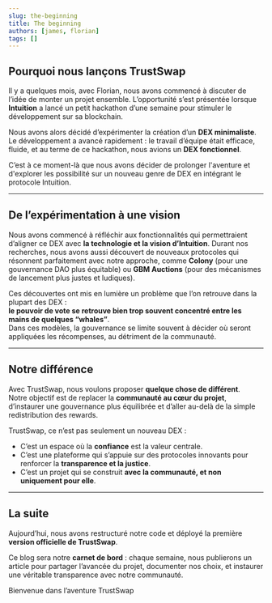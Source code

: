 ```yaml
---
slug: the-beginning
title: The beginning
authors: [james, florian]
tags: []
---
```



## Pourquoi nous lançons TrustSwap  

Il y a quelques mois, avec Florian, nous avons commencé à discuter de l’idée de monter un projet ensemble. L’opportunité s’est présentée lorsque **Intuition** a lancé un petit hackathon d’une semaine pour stimuler le développement sur sa blockchain.  

Nous avons alors décidé d’expérimenter la création d’un **DEX minimaliste**. Le développement a avancé rapidement : le travail d’équipe était efficace, fluide, et au terme de ce hackathon, nous avions un **DEX fonctionnel**.  

C’est à ce moment-là que nous avons décider de prolonger l'aventure et d'explorer les possibilité sur un nouveau genre de DEX en intégrant le protocole Intuition. 

---

## De l’expérimentation à une vision  

Nous avons commencé à réfléchir aux fonctionnalités qui permettraient d’aligner ce DEX avec **la technologie et la vision d’Intuition**. Durant nos recherches, nous avons aussi découvert de nouveaux protocoles qui résonnent parfaitement avec notre approche, comme **Colony** (pour une gouvernance DAO plus équitable) ou **GBM Auctions** (pour des mécanismes de lancement plus justes et ludiques).  

Ces découvertes ont mis en lumière un problème que l’on retrouve dans la plupart des DEX :  
**le pouvoir de vote se retrouve bien trop souvent concentré entre les mains de quelques “whales”**.  
Dans ces modèles, la gouvernance se limite souvent à décider où seront appliquées les récompenses, au détriment de la communauté.  

---

## Notre différence  

Avec TrustSwap, nous voulons proposer **quelque chose de différent**.  
Notre objectif est de replacer la **communauté au cœur du projet**, d’instaurer une gouvernance plus équilibrée et d’aller au-delà de la simple redistribution des rewards.  

TrustSwap, ce n’est pas seulement un nouveau DEX :  
- C’est un espace où la **confiance** est la valeur centrale.  
- C’est une plateforme qui s’appuie sur des protocoles innovants pour renforcer la **transparence et la justice**.  
- C’est un projet qui se construit **avec la communauté, et non uniquement pour elle**.  

---

## La suite  

Aujourd’hui, nous avons restructuré notre code et déployé la première **version officielle de TrustSwap**.  

Ce blog sera notre **carnet de bord** : chaque semaine, nous publierons un article pour partager l’avancée du projet, documenter nos choix, et instaurer une véritable transparence avec notre communauté.  

Bienvenue dans l’aventure TrustSwap  
